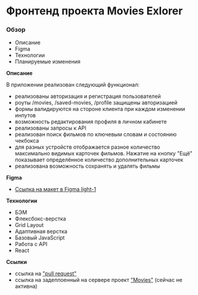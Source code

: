 # Фронтенд проекта Movies Exlorer

### Обзор
* Описание
* Figma
* Технологии
* Планируемые изменения

**Описание**

В приложении реализован следующий функционал:

* реализованы авторизация и регистрация пользователей
* роуты /movies, /saved-movies, /profile защищены авторизацией
* формы валидируются на стороне клиента при каждом изменении инпутов
* возможность редактирования профиля в личном кабинете
* реализованы запросы к API
* реализован поиск фильмов по ключевым словам и состоянию чекбокса
* для разных устройств отображается разное количество максимально видимых карточек фильмов. Нажатие на кнопку "Ещё" показывает определённое количество дополнительных карточек
* реализована возможность сохранять и удалять фильмы

**Figma**

* [Ссылка на макет в Figma light-1](https://www.figma.com/file/6FMWkB94wE7KTkcCgUXtnC/%D0%94%D0%B8%D0%BF%D0%BB%D0%BE%D0%BC%D0%BD%D1%8B%D0%B9-%D0%BF%D1%80%D0%BE%D0%B5%D0%BA%D1%82?type=design&node-id=891-3857&mode=design&t=SBLvgr5EolOxw9dL-0)

**Технологии**

* БЭМ
* Флексбокс-верстка
* Grid Layout
* Адаптивная верстка
* Базовый JavaScript
* Работа с API
* React

**Ссылки** 

* ссылка на ["pull request"](https://github.com/Pavel-Kazanin/movies-explorer-frontend/pull/2)
* ссылка на задеплоенный на сервере проект ["Movies"](https://pavelkazaninmovies.nomoredomainsmonster.ru/) (сейчас не активна)
